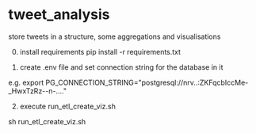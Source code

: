 # tweet_analysis
store tweets in a structure, some aggregations and visualisations


0. install requirements
   pip install -r requirements.txt

1. create .env file and set connection string for the database in it 

e.g.
 export PG_CONNECTION_STRING="postgresql://nrv..:ZKFqcbIccMe-_HwxTzRz--n-...."


2. execute run_etl_create_viz.sh

sh run_etl_create_viz.sh

